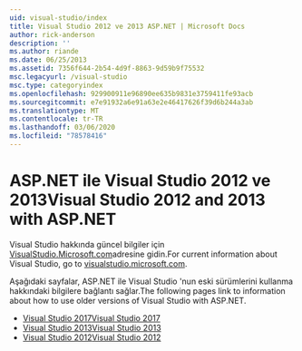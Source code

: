 ```yaml
---
uid: visual-studio/index
title: Visual Studio 2012 ve 2013 ASP.NET | Microsoft Docs
author: rick-anderson
description: ''
ms.author: riande
ms.date: 06/25/2013
ms.assetid: 7356f644-2b54-4d9f-8863-9d59b9f75532
msc.legacyurl: /visual-studio
msc.type: categoryindex
ms.openlocfilehash: 929900911e96890ee635b9831e3759411fe93acb
ms.sourcegitcommit: e7e91932a6e91a63e2e46417626f39d6b244a3ab
ms.translationtype: MT
ms.contentlocale: tr-TR
ms.lasthandoff: 03/06/2020
ms.locfileid: "78578416"
---
```

# <a name="visual-studio-2012-and-2013-with-aspnet"></a><span data-ttu-id="3b525-102">ASP.NET ile Visual Studio 2012 ve 2013</span><span class="sxs-lookup"><span data-stu-id="3b525-102">Visual Studio 2012 and 2013 with ASP.NET</span></span>

<span data-ttu-id="3b525-103">Visual Studio hakkında güncel bilgiler için [VisualStudio.Microsoft.com](https://visualstudio.microsoft.com)adresine gidin.</span><span class="sxs-lookup"><span data-stu-id="3b525-103">For current information about Visual Studio, go to [visualstudio.microsoft.com](https://visualstudio.microsoft.com).</span></span>

<span data-ttu-id="3b525-104">Aşağıdaki sayfalar, ASP.NET ile Visual Studio 'nun eski sürümlerini kullanma hakkındaki bilgilere bağlantı sağlar.</span><span class="sxs-lookup"><span data-stu-id="3b525-104">The following pages link to information about how to use older versions of Visual Studio with ASP.NET.</span></span>

- [<span data-ttu-id="3b525-105">Visual Studio 2017</span><span class="sxs-lookup"><span data-stu-id="3b525-105">Visual Studio 2017</span></span>](overview/2017/index.md)
- [<span data-ttu-id="3b525-106">Visual Studio 2013</span><span class="sxs-lookup"><span data-stu-id="3b525-106">Visual Studio 2013</span></span>](overview/2013/index.md)
- [<span data-ttu-id="3b525-107">Visual Studio 2012</span><span class="sxs-lookup"><span data-stu-id="3b525-107">Visual Studio 2012</span></span>](overview/2012/index.md)
